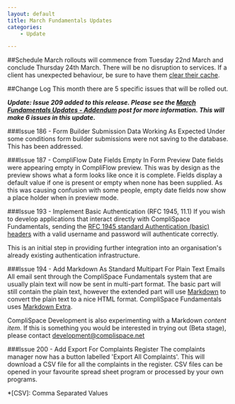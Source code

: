 ```yaml
---
layout: default
title: March Fundamentals Updates
categories:
    - Update

---
```


##Schedule
March rollouts will commence from Tuesday 22nd March and conclude 
Thursday 24th March. There will be no disruption to services. If a client 
has unexpected behaviour, be sure to have them [clear their cache][Clear Cache].

##Change Log
This month there are 5 specific issues that will be rolled out.

***Update: Issue 209 added to this release. Please see the [March
   Fundamentals Updates -
   Addendum](/2011/03/14/March-Updates-Addendum.html) post for more
   information. This will make 6 issues in this update.***

###Issue 186 - Form Builder Submission Data Working As Expected
Under some conditions form builder submissions were not saving to
the database. This has been addressed.

###Issue 187 - CompliFlow Date Fields Empty In Form Preview
Date fields were appearing empty in CompliFlow preview. This was by
design as the preview shows what a form looks like once it is complete. 
Fields display a default value if one is present or empty when none has
been supplied. As this was causing confusion with some people, empty date fields
now show a place holder when in preview mode.

###Issue 193 - Implement Basic Authentication (RFC 1945, 11.1)
If you wish to develop applications that interact directly with CompliSpace
Fundamentals, sending the [RFC 1945 standard Authentication (basic) headers][basic authentication] 
with a valid username and password will authenticate correctly.

This is an initial step in providing further integration into an organisation's 
already existing authentication infrastructure.

###Issue 194 - Add Markdown As Standard Multipart For Plain Text Emails
All email sent through the CompliSpace Fundamentals system that are usually plain text
will now be sent in multi-part format. The basic part will still contain the plain text,
however the extended part will use [Markdown] to convert the plain text to a nice HTML format.
CompliSpace Fundamentals uses [Markdown Extra].

CompliSpace Development is also experimenting with a Markdown *content item*. 
If this is something you would be interested in trying out (Beta stage), 
please contact <development@complispace.net>

###Issue 200 - Add Export For Complaints Register
The complaints manager now has a button labelled 'Export All Complaints'. This will
download a CSV file for all the complaints in the register. CSV files can be opened
 in your favourite spread sheet program or processed by your own programs.

[basic authentication]: http://www.freesoft.org/CIE/RFC/1945/67.htm
[Markdown]: http://daringfireball.net/projects/markdown/
[Markdown Extra]: http://michelf.com/projects/php-markdown/extra/
[Clear Cache]: http://www.wikihow.com/Clear-Your-Browser's-Cache

*[CSV]: Comma Separated Values
